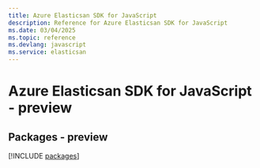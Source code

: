 ```yaml
---
title: Azure Elasticsan SDK for JavaScript
description: Reference for Azure Elasticsan SDK for JavaScript
ms.date: 03/04/2025
ms.topic: reference
ms.devlang: javascript
ms.service: elasticsan
---
```

# Azure Elasticsan SDK for JavaScript - preview
## Packages - preview
[!INCLUDE [packages](elasticsan-index.md)]